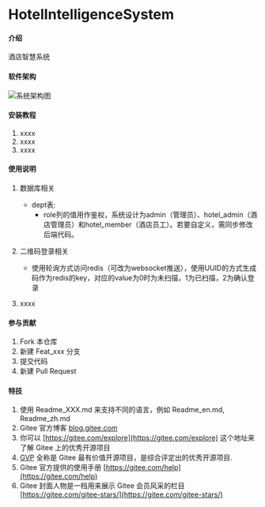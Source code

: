 # HotelIntelligenceSystem

#### 介绍
酒店智慧系统

#### 软件架构
![系统架构图](https://gitee.com/tomato-simon/hotel-intelligence-system/raw/dev/temp_image/xtjg.png)


#### 安装教程

1.  xxxx
2.  xxxx
3.  xxxx

#### 使用说明

1. 数据库相关

   - dept表:
     - role列的值用作鉴权，系统设计为admin（管理员）、hotel_admin（酒店管理员）和hotel_member（酒店员工）。若要自定义，需同步修改后端代码。
2. 二维码登录相关
   - 使用轮询方式访问redis（可改为websocket推送），使用UUID的方式生成码作为redis的key，对应的value为0时为未扫描，1为已扫描，2为确认登录
3. xxxx

#### 参与贡献

1.  Fork 本仓库
2.  新建 Feat_xxx 分支
3.  提交代码
4.  新建 Pull Request


#### 特技

1.  使用 Readme\_XXX.md 来支持不同的语言，例如 Readme\_en.md, Readme\_zh.md
2.  Gitee 官方博客 [blog.gitee.com](https://blog.gitee.com)
3.  你可以 [https://gitee.com/explore](https://gitee.com/explore) 这个地址来了解 Gitee 上的优秀开源项目
4.  [GVP](https://gitee.com/gvp) 全称是 Gitee 最有价值开源项目，是综合评定出的优秀开源项目.
5.  Gitee 官方提供的使用手册 [https://gitee.com/help](https://gitee.com/help)
6.  Gitee 封面人物是一档用来展示 Gitee 会员风采的栏目 [https://gitee.com/gitee-stars/](https://gitee.com/gitee-stars/)
